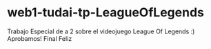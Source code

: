 # web1-tudai-tp-LeagueOfLegends
Trabajo Especial de a 2 sobre el videojuego League Of Legends :)
Aprobamos! Final Feliz
